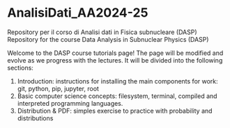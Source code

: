 # AnalisiDati_AA2024-25
Repository per il corso di Analisi dati in Fisica subnucleare (DASP)
Repository for the course Data Analysis in Subnuclear Physics (DASP)

Welcome to the DASP course tutorials page! 
The page will be modified and evolve as we progress with the lectures.
It will be divided into the following sections:

1) Introduction: instructions for installing the main components for work: git, python, pip, jupyter, root
2) Basic computer science concepts: filesystem, terminal, compiled and interpreted programming languages.
3) Distribution & PDF: simples exercise to practice with probability and distributions
